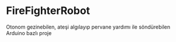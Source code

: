 # FireFighterRobot
Otonom gezinebilen, ateşi algılayıp pervane yardımı ile söndürebilen Arduino bazlı proje
